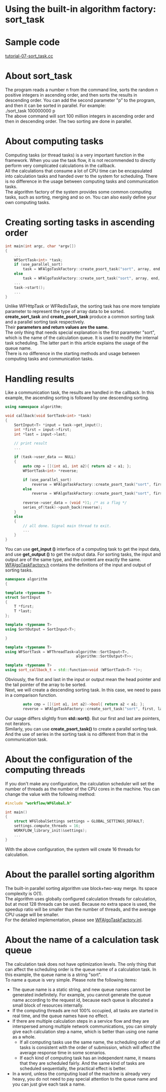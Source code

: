 # Using the built-in algorithm factory: sort\_task

# Sample code

[tutorial-07-sort\_task.cc](../tutorial/tutorial-07-sort_task.cc)

# About sort\_task

The program reads a number n from the command line,  sorts the random n positive integers in ascending order, and then sorts the results in descending order. You can add the second parameter "p” to the program, and then it can be sorted in parallel. For example:  
 ./sort\_task 100000000 p   
The above command will sort 100 million integers in ascending order and then in descending order. The two sorting are done in parallel.

# About computing tasks

Computing tasks (or thread tasks) is a very important function in the framework. When you use the task flow, it is not recommended to directly perform very complicated calculations in the callback.   
All the calculations that consume a lot of CPU time can be encapsulated into calculation tasks and handed over to the system for scheduling. There is no difference in the usage between computing tasks and communication tasks.   
The algorithm factory of the system provides some common computing tasks, such as sorting, merging and so on. You can also easily define your own computing tasks.

# Creating sorting tasks in ascending order 

~~~cpp
int main(int argc, char *argv[])
{
    ...
    WFSortTask<int> *task;
    if (use_parallel_sort)
        task = WFAlgoTaskFactory::create_psort_task("sort", array, end, callback);
    else
        task = WFAlgoTaskFactory::create_sort_task("sort", array, end, callback);
    ...
    task->start();
    ...
}
~~~

Unlike WFHttpTask or WFRedisTask, the sorting task has one more template parameter to represent the type of array data to be sorted.   
**create\_sort\_task** and **create\_psort\_task** produce a common sorting task and a parallel sorting task respectively.   
Their ****parameters and return values are the same.****   
The only thing that needs special explanation is the first parameter "sort", which is the name of the calculation queue. It is used to modify the internal task scheduling. The latter part in this article explains the usage of the queue name.   
There is no difference in the starting methods and usage between computing tasks and communication tasks.

# Handling results

Like a communication task, the results are handled in the callback. In this example, the ascending sorting is followed by one descending sorting.

~~~cpp
using namespace algorithm;

void callback(void SortTask<int> *task)
{
    SortInput<T> *input = task->get_input();
    int *first = input->first;
    int *last = input->last;

    // print result
    ...
    
    if (task->user_data == NULL)
    {
        auto cmp = [](int a1, int a2){ return a2 < a1; };
        WFSortTask<int> *reverse;

        if (use_parallel_sort)
            reverse = WFAlgoTaskFactory::create_psort_task("sort", first, last, cmp, callback);
        else
            reverse = WFAlgoTaskFactory::create_psort_task("sort", first, last, cmp, callback);
            
        reverse->user_data = (void *)1; /* as a flag */
        series_of(task)->push_back(reverse);
    }
    else
    {
        // all done. Signal main thread to exit.
        ... 
    }
}
~~~

You can use **get\_input ()** interface of a computing task to get the input data, and use **get\_output ()** to get the output data. For sorting tasks, the input and output are of the same type, and the content are exactly the same.   
[WFAlgoTaskFactory.h](../src/factory/WFAlgoTaskFactory.h) contains the definitions of the input and output of sorting tasks.

~~~cpp
namespace algorithm
{

template <typename T>
struct SortInput
{
    T *first;
    T *last;
};

template <typename T>
using SortOutput = SortInput<T>;

}

template <typename T>
using WFSortTask = WFThreadTask<algorithm::SortInput<T>,
                                algorithm::SortOutput<T>>;

template <typename T>
using sort_callback_t = std::function<void (WFSortTask<T> *)>;

~~~

Obviously, the first and last in the input or output mean the head pointer and the tail pointer of the array to be sorted.   
Next, we will create a descending sorting task. In this case, we need to pass in a comparison function.

~~~cpp
        auto cmp = [](int a1, int a2)->bool{ return a2 < a1; };
        reverse = WFAlgoTaskFactory::create_sort_task("sort", first, last, cmp, callback);
~~~

Our usage differs slightly from **std::sort()**. But our first and last are pointers, not iterators.   
Similarly, you can use **create\_psort\_task()** to create a parallel sorting task. And the use of series in the sorting task is no different from that in the communication task.

# About the configuration of the computing threads

If you don't make any configuration, the calculation scheduler will set the number of threads as the number of the CPU cores in the machine. You can change the value with the following method:

~~~cpp
#include "workflow/WFGlobal.h"

int main()
{
    struct WFGlobalSettings settings = GLOBAL_SETTINGS_DEFAULT;
    settings.compute_threads = 16;
    WORKFLOW_library_init(&settings);
    ...
}
~~~

With the above configuration, the system will create 16 threads for calculation.

# About the parallel sorting algorithm

The built-in parallel sorting algorithm use block+two-way merge. Its space complexity is O(1).   
The algorithm uses globally configured calculation threads for calculation, but at most 128 threads can be used. Because no extra space is used, the speedup ratio will be smaller than the number of threads, and the average CPU usage will be smaller.   
For the detailed implementation, please see [WFAlgoTaskFactory.inl](../src/factory/WFAlgoTaskFactory.inl).

# About the name of a calculation task queue

The calculation task does not have optimization levels. The only thing that can affect the scheduling order is the queue name of a calculation task. In this example, the queue name is a string "sort".   
To name a queue is very simple. Please note the following items:

  * The queue name is a static string, and new queue names cannot be generated indefinitely. For example, you cannot generate the queue name according to the request id, because each queue is allocated a small block of resources internally.
* If the computing threads are not 100% occupied, all tasks are started in real time, and the queue names have no effect.
* If there are multiple calculation steps in a service flow and they are interspersed among multiple network communications, you can simply give each calculation step a name, which is better than using one name as a whole.
  * If all computing tasks use the same name, the scheduling order of all tasks is consistent with the  order of submission, which will affect the average response time in some scenarios.
  * If each kind of computing task has an independent name, it means that they are scheduled fairly. And the same kind of tasks are scheduled sequentially, the practical effect is better.
* In a word, unless the computing load of the machine is already very heavy, you do not need to pay special attention to the queue name and you can just give each task a name.
